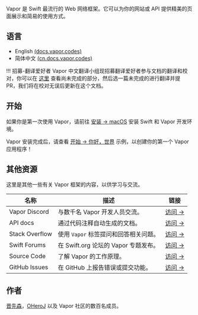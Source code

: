 
Vapor 是 Swift 最流行的 Web 网络框架。它可以为你的网站或 API 提供精美的页面展示和简易的使用方式。


## 语言

- English [(docs.vapor.codes)](https://docs.vapor.codes)
- 简体中文 [(cn.docs.vapor.codes)](https://cn.docs.vapor.codes)

!!! 招募-翻译爱好者
	Vapor 中文翻译小组现招募翻译爱好者参与文档的翻译和校对，你可以在 [这里](https://github.com/vapor/docs-cn/blob/master/CONTRIBUTING.md) 查看尚未完成的部分，然后选一篇未完成的进行翻译并提 PR，我们将在校对无误后更新在这个文档。


## 开始

如果你是第一次使用 Vapor，请前往 [安装 → macOS](install/macos.md) 安装 Swift 和 Vapor 开发环境。

Vapor 安装完成后，请查看 [开始 → 你好，世界](start/hello-world.md) 示例，以创建你的第一个 Vapor 应用程序！


## 其他资源

这里是其他一些有关 Vapor 框架的内容，以供学习与交流。

| 名称          | 描述                                      | 链接                                          |
|----------------|--------------------------------------------------|-----------------------------------------------------------------|
| Vapor Discord  | 与数千名 Vapor 开发人员交流。         | [访问 &rarr;](http://vapor.team)                               |
| API docs       | 通过代码注释自动生成的文档。 | [访问 &rarr;](http://api.vapor.codes)                          |
| Stack Overflow | 使用 `Vapor` 标签提问和回答相关问题。  | [访问 &rarr;](http://stackoverflow.com/questions/tagged/vapor) |
| Swift Forums  |在 Swift.org 论坛的 Vapor 专题发布。   | [访问 &rarr;](https://forums.swift.org/c/related-projects/vapor)           |
| Source Code    | 了解 Vapor 的工作原理。              | [访问 &rarr;](https://github.com/vapor/vapor)                  |
| GitHub Issues  | 在 GitHub 上报告错误或提交功能。      | [访问 &rarr;](https://github.com/vapor/vapor/issues)           |


## 作者

[晋先森](https://github.com/Jinxiansen)，[OHeroJ](https://github.com/OHeroJ) 以及 Vapor 社区的数百名成员。

